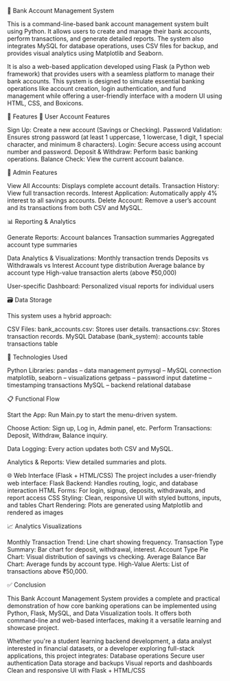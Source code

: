 🏦 Bank Account Management System

This is a command-line-based bank account management system built using Python. It allows users to create and manage their bank accounts, perform transactions, and generate detailed reports. The system also integrates MySQL for database operations, uses CSV files for backup, and provides visual analytics using Matplotlib and Seaborn.

It is also a web-based application developed using Flask (a Python web framework) that provides users with a seamless platform to manage their bank accounts. 
This system is designed to simulate essential banking operations like account creation, login authentication, 
and fund management while offering a user-friendly interface with a modern UI using HTML, CSS, and Boxicons.

📌 Features
🔐 User Account Features

Sign Up: Create a new account (Savings or Checking).
Password Validation: Ensures strong password (at least 1 uppercase, 1 lowercase, 1 digit, 1 special character, and minimum 8 characters).
Login: Secure access using account number and password.
Deposit & Withdraw: Perform basic banking operations.
Balance Check: View the current account balance.

🏦 Admin Features

View All Accounts: Displays complete account details.
Transaction History: View full transaction records.
Interest Application: Automatically apply 4% interest to all savings accounts.
Delete Account: Remove a user’s account and its transactions from both CSV and MySQL.

📊 Reporting & Analytics

Generate Reports:
                Account balances
                Transaction summaries
                Aggregated account type summaries

Data Analytics & Visualizations:
                              Monthly transaction trends
                              Deposits vs Withdrawals vs Interest
                              Account type distribution
                              Average balance by account type
                              High-value transaction alerts (above ₹50,000)

User-specific Dashboard: Personalized visual reports for individual users

🗃️ Data Storage

This system uses a hybrid approach:

CSV Files:
bank_accounts.csv: Stores user details.
transactions.csv: Stores transaction records.
MySQL Database (bank_system):
accounts table
transactions table

🧰 Technologies Used

Python Libraries:
pandas – data management
pymysql – MySQL connection
matplotlib, seaborn – visualizations
getpass – password input
datetime – timestamping transactions
MySQL – backend relational database

📋 Functional Flow

Start the App: Run Main.py to start the menu-driven system.

Choose Action:
Sign up, Log in, Admin panel, etc.
Perform Transactions: Deposit, Withdraw, Balance inquiry.

Data Logging:
Every action updates both CSV and MySQL.

Analytics & Reports:
View detailed summaries and plots.

🌐 Web Interface (Flask + HTML/CSS)
The project includes a user-friendly web interface:
Flask Backend: Handles routing, logic, and database interaction
HTML Forms: For login, signup, deposits, withdrawals, and report access
CSS Styling: Clean, responsive UI with styled buttons, inputs, and tables
Chart Rendering: Plots are generated using Matplotlib and rendered as images

📈 Analytics Visualizations

Monthly Transaction Trend: Line chart showing frequency.
Transaction Type Summary: Bar chart for deposit, withdrawal, interest.
Account Type Pie Chart: Visual distribution of savings vs checking.
Average Balance Bar Chart: Average funds by account type.
High-Value Alerts: List of transactions above ₹50,000.

✅ Conclusion

This Bank Account Management System provides a complete and practical demonstration of how core banking operations can be implemented using Python, Flask, MySQL, and Data Visualization tools. It offers both command-line and web-based interfaces, making it a versatile learning and showcase project.

Whether you're a student learning backend development, a data analyst interested in financial datasets, or a developer exploring full-stack applications, this project integrates:
Database operations
Secure user authentication
Data storage and backups
Visual reports and dashboards
Clean and responsive UI with Flask + HTML/CSS
